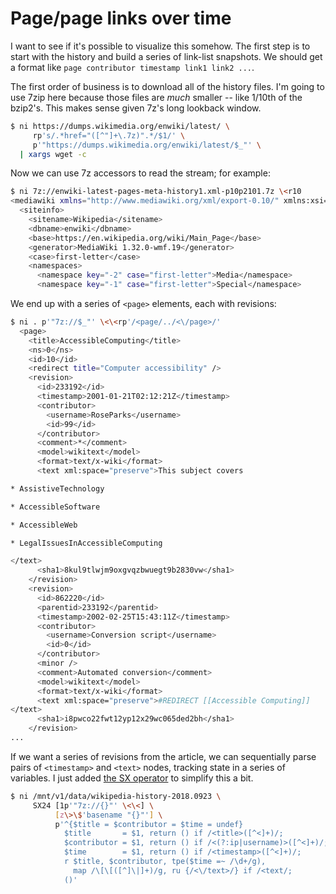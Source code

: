 # Page/page links over time
I want to see if it's possible to visualize this somehow. The first step is to
start with the history and build a series of link-list snapshots. We should get
a format like `page contributor timestamp link1 link2 ...`.

The first order of business is to download all of the history files. I'm going
to use 7zip here because those files are _much_ smaller -- like 1/10th of the
bzip2's. This makes sense given 7z's long lookback window.

```sh
$ ni https://dumps.wikimedia.org/enwiki/latest/ \
     rp's/.*href="([^"]+\.7z)".*/$1/' \
     p'"https://dumps.wikimedia.org/enwiki/latest/$_"' \
  | xargs wget -c
```

Now we can use 7z accessors to read the stream; for example:

```sh
$ ni 7z://enwiki-latest-pages-meta-history1.xml-p10p2101.7z \<r10
<mediawiki xmlns="http://www.mediawiki.org/xml/export-0.10/" xmlns:xsi="http://www.w3.org/2001/XMLSchema-instance" xsi:schemaLocation="http://www.mediawiki.org/xml/export-0.10/ http://www.mediawiki.org/xml/export-0.10.xsd" version="0.10" xml:lang="en">
  <siteinfo>
    <sitename>Wikipedia</sitename>
    <dbname>enwiki</dbname>
    <base>https://en.wikipedia.org/wiki/Main_Page</base>
    <generator>MediaWiki 1.32.0-wmf.19</generator>
    <case>first-letter</case>
    <namespaces>
      <namespace key="-2" case="first-letter">Media</namespace>
      <namespace key="-1" case="first-letter">Special</namespace>
```

We end up with a series of `<page>` elements, each with revisions:

```sh
$ ni . p'"7z://$_"' \<\<rp'/<page/../<\/page>/'
  <page>
    <title>AccessibleComputing</title>
    <ns>0</ns>
    <id>10</id>
    <redirect title="Computer accessibility" />
    <revision>
      <id>233192</id>
      <timestamp>2001-01-21T02:12:21Z</timestamp>
      <contributor>
        <username>RoseParks</username>
        <id>99</id>
      </contributor>
      <comment>*</comment>
      <model>wikitext</model>
      <format>text/x-wiki</format>
      <text xml:space="preserve">This subject covers

* AssistiveTechnology

* AccessibleSoftware

* AccessibleWeb

* LegalIssuesInAccessibleComputing

</text>
      <sha1>8kul9tlwjm9oxgvqzbwuegt9b2830vw</sha1>
    </revision>
    <revision>
      <id>862220</id>
      <parentid>233192</parentid>
      <timestamp>2002-02-25T15:43:11Z</timestamp>
      <contributor>
        <username>Conversion script</username>
        <id>0</id>
      </contributor>
      <minor />
      <comment>Automated conversion</comment>
      <model>wikitext</model>
      <format>text/x-wiki</format>
      <text xml:space="preserve">#REDIRECT [[Accessible Computing]]
</text>
      <sha1>i8pwco22fwt12yp12x29wc065ded2bh</sha1>
    </revision>
...
```

If we want a series of revisions from the article, we can sequentially parse
pairs of `<timestamp>` and `<text>` nodes, tracking state in a series of
variables. I just added [the SX
operator](https://github.com/spencertipping/ni/commit/f573d9bb6d33d9a190c5a5d93677086a4e1bb678)
to simplify this a bit.

```sh
$ ni /mnt/v1/data/wikipedia-history-2018.0923 \
     SX24 [1p'"7z://{}"' \<\<] \
          [z\>\$'basename "{}"'] \
          p'^{$title = $contributor = $time = undef}
            $title       = $1, return () if /<title>([^<]+)/;
            $contributor = $1, return () if /<(?:ip|username)>([^<]+)/;
            $time        = $1, return () if /<timestamp>([^<]+)/;
            r $title, $contributor, tpe($time =~ /\d+/g),
              map /\[\[([^]\|]+)/g, ru {/<\/text>/} if /<text/;
            ()'

```

